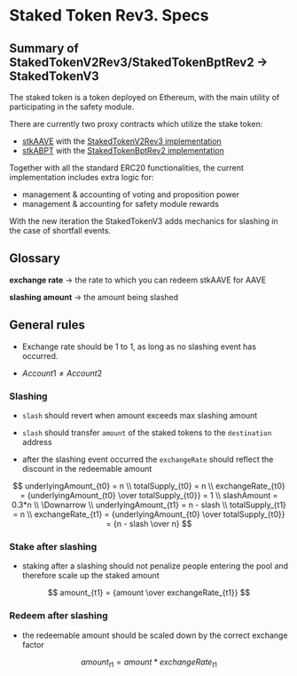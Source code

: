 # Staked Token Rev3. Specs

## Summary of StakedTokenV2Rev3/StakedTokenBptRev2 -> StakedTokenV3

The staked token is a token deployed on Ethereum, with the main utility of participating in the safety module.

There are currently two proxy contracts which utilize the stake token:

- [stkAAVE](https://etherscan.io/token/0x4da27a545c0c5b758a6ba100e3a049001de870f5) with the [StakedTokenV2Rev3 implementation](https://etherscan.io/address/0xe42f02713aec989132c1755117f768dbea523d2f#code)
- [stkABPT](https://etherscan.io/address/0xa1116930326D21fB917d5A27F1E9943A9595fb47#code) with the [StakedTokenBptRev2 implementation](https://etherscan.io/address/0x7183143a9e223a12a83d1e28c98f7d01a68993e8#code)

Together with all the standard ERC20 functionalities, the current implementation includes extra logic for:

- management & accounting of voting and proposition power
- management & accounting for safety module rewards

With the new iteration the StakedTokenV3 adds mechanics for slashing in the case of shortfall events.

## Glossary

**exchange rate** -> the rate to which you can redeem stkAAVE for AAVE

**slashing amount** -> the amount being slashed

## General rules

- Exchange rate should be 1 to 1, as long as no slashing event has occurred.

- $Account1 \ne Account2$

### Slashing

- `slash` should revert when amount exceeds max slashing amount

- `slash` should transfer `amount` of the staked tokens to the `destination` address

- after the slashing event occurred the `exchangeRate` should reflect the discount in the redeemable amount

$$
underlyingAmount_{t0} = n \\
totalSupply_{t0} = n \\
exchangeRate_{t0} = {underlyingAmount_{t0} \over totalSupply_{t0}} = 1 \\
slashAmount = 0.3*n \\
\Downarrow \\
underlyingAmount_{t1} = n - slash \\
totalSupply_{t1} = n \\
exchangeRate_{t1} = {underlyingAmount_{t0} \over totalSupply_{t0}} = {n - slash \over n}
$$

### Stake after slashing

- staking after a slashing should not penalize people entering the pool and therefore scale up the staked amount

$$
amount_{t1} = {amount \over exchangeRate_{t1}}
$$

### Redeem after slashing

- the redeemable amount should be scaled down by the correct exchange factor

$$
amount_{t1} = {amount * exchangeRate_{t1}}
$$
